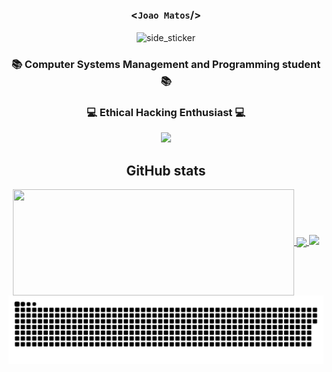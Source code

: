 <div align='center'>

### <`Joao Matos`/>

<img align="center" width=200px height=200px alt="side_sticker" src="https://media0.giphy.com/media/2dnGHOAQt1tIziib5X/giphy.gif?cid=ecf05e47vfm4r7wpiekvi5xs59m4g2beuylt47ggu6b765u3&rid=giphy.gif&ct=g" />

### 📚 Computer Systems Management and Programming student 📚 <br/>
### 💻 Ethical Hacking Enthusiast 💻
  
<img src="https://user-images.githubusercontent.com/73097560/115834477-dbab4500-a447-11eb-908a-139a6edaec5c.gif"> 

## GitHub stats

<a href="https://github.com/Pepyn0/github-readme-stats">
  <img width=450 height=170 align="center" src="https://github-readme-stats.vercel.app/api?username=JoaoAJMatos&theme=midnight-purple&show_icons=true&bg_color=0D1117&hide_border=true" />
</a>
<a href="https://github.com/JoaoAJMatos/github-readme-stats">
  <img align="center" src="https://github-readme-stats.vercel.app/api/top-langs/?username=JoaoAJMatos&theme=midnight-purple&layout=compact&bg_color=0D1117&hide_border=true" />
</a>

<img src="https://user-images.githubusercontent.com/73097560/115834477-dbab4500-a447-11eb-908a-139a6edaec5c.gif"> 

<div>
  <img src="https://github.com/Pepyn0/Pepyn0/raw/output/github-contribution-grid-snake.svg" alt="snake"></center>
</div>
